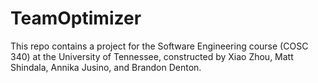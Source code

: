 # TeamOptimizer
This repo contains a project for the Software Engineering course (COSC 340) at the University of Tennessee, constructed by Xiao Zhou, Matt Shindala, Annika Jusino, and Brandon Denton.
